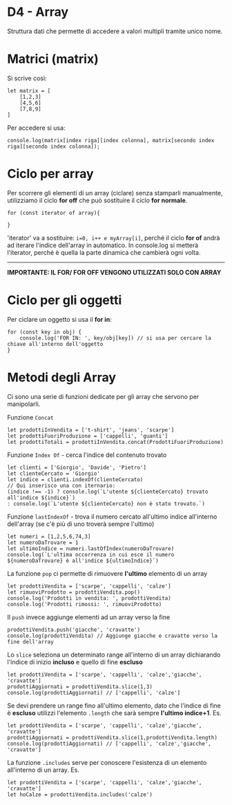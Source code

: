 # D4 - Array
Struttura dati che permette di accedere a valori multipli tramite unico nome.
# Matrici (matrix)
Si scrive così:
```
let matrix = [
    [1,2,3]
    [4,5,6]
    [7,8,9]
]
```

Per accedere si usa:
```
console.log(matrix[index riga][index colonna], matrix[secondo index riga][secondo index colonna]);
```
# Ciclo per array
Per scorrere gli elementi di un array (ciclare) senza stamparli manualmente, utilizziamo il ciclo **for off** che può sostituire il ciclo **for normale**.
```
for (const iterator of array){

}
```
'iterator' va a sostituire: `i=0, i++ e myArray[i]`, perché il ciclo **for of** andrà ad iterare l'indice dell'array in automatico. In console.log si metterà l'iterator, perché è quella la parte dinamica che cambierà ogni volta.

---

**IMPORTANTE: IL FOR/ FOR OFF VENGONO UTILIZZATI SOLO CON ARRAY**
# Ciclo per gli oggetti

Per ciclare un oggetto si usa il **for in**:

```
for (const key in obj) {
    console.log('FOR IN: ', key/obj[key]) // si usa per cercare la chiave all'interno dell'oggetto
}
```
# Metodi degli Array
Ci sono una serie di funzioni dedicate per gli array che servono per manipolarli.

Funzione `Concat`
```
let prodottiInVendita = ['t-shirt', 'jeans', 'scarpe']
let prodottiFuoriProduzione = ['cappelli', 'guanti']
let prodottiTotali = prodottiInVendita.concat(ProdottiFuoriProduzione)
```
Funzione `Index Of` - cerca l'indice del contenuto trovato 
```
let clienti = ['Giorgio', 'Davide', 'Pietro']
let clienteCercato = 'Giorgio'
let indice = clienti.indexOf(clienteCercato)
// Qui inserisco una con iternario:
(indice !== -1) ? console.log(`L'utente ${clienteCercato} trovato all'indice ${indice}`)
: console.log(`L'utente ${clienteCercato} non è stato trovato.`)
```
Funzione `lastIndexOf` - trova il numero cercato all'ultimo indice all'interno dell'array (se c'è più di uno troverà sempre l'ultimo)
```
let numeri = [1,2,5,6,74,3]
let numeroDaTrovare = 1
let ultimoIndice = numeri.lastOfIndex(numeroDaTrovare)
console.log(`L'ultima occorrenza in cui esce il numero ${numeroDaTrovare} è all'indice ${ultimoIndice}`)
```
La funzione `pop` ci permette di rimuovere **l'ultimo** elemento di un array
```
let prodottiVendita = ['scarpe', 'cappelli', 'calze']
let rimuoviProdotto = prodottiVendita.pop()
console.log('Prodotti in vendita: ', prodottiVendita)
console.log('Prodotti rimossi: ', rimuoviProdotto)
```
Il `push` invece aggiunge elementi ad un array verso la fine
```
prodottiVendita.push('giacche', 'cravatte')
console.log(prodottiVendita) // Aggiunge giacche e cravatte verso la fine dell'array
```
Lo `slice` seleziona un determinato range all'interno di un array dichiarando l'indice di inizio **incluso** e quello di fine **escluso**
```
let prodottiVendita = ['scarpe', 'cappelli', 'calze','giacche', 'cravatte']
prodottiAggiornati = prodottiVendita.slice(1,3)
console.log(prodottiAggiornati) // ['cappelli', 'calze']
```
Se devi prendere un range fino all'ultimo elemento, dato che l'indice di fine è **escluso** utilizzi l'elemento `.length` che sarà sempre **l'ultimo indice+1**.
Es. 
```
let prodottiVendita = ['scarpe', 'cappelli', 'calze','giacche', 'cravatte']
prodottiAggiornati = prodottiVendita.slice(1,prodottiVendita.length)
console.log(prodottiAggiornati) // ['cappelli', 'calze','giacche', 'cravatte']
```
La funzione `.includes` serve per conoscere l'esistenza di un elemento all'interno di un array.
Es. 
```
let prodottiVendita = ['scarpe', 'cappelli', 'calze','giacche', 'cravatte']
let hoCalze = prodottiVendita.includes('calze')
 
```